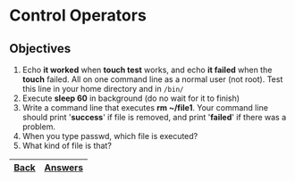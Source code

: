# Control Operators

## Objectives

1. Echo **it worked** when **touch test** works, and echo **it failed** when the **touch** failed. All on one command line as a normal user (not root). Test this line in your home directory and in `/bin/` 
2. Execute **sleep 60** in background (do no wait for it to finish)
3. Write a command line that executes **rm ~/file1**. Your command line should print '**success**' if file is removed, and print '**failed**' if there was a problem.
4. When you type passwd, which file is executed?
5. What kind of file is that?

[Back](/README.md)| [Answers](https://github.com/ricmmartins/fasthack-linux-answers/blob/main/challenges/lab-control-operators.md) | 
:----- |:-----
